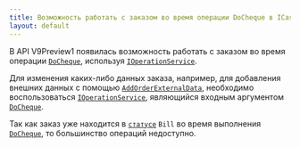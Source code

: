 ```yaml
---
title: Возможность работать с заказом во время операции DoCheque в ICashRegister
layout: default
---
```


В API V9Preview1 появилась возможность работать с заказом во время операции [`DoCheque`](https://iiko.github.io/front.api.sdk/v9/html/M_Resto_Front_Api_Devices_ICashRegister_DoCheque.htm), используя [`IOperationService`](https://iiko.github.io/front.api.sdk/v9/html/T_Resto_Front_Api_IOperationService.htm).

Для изменения каких-либо данных заказа, например, для добавления внешних данных с помощью [`AddOrderExternalData`](https://iiko.github.io/front.api.sdk/v9/html/M_Resto_Front_Api_Editors_IEditSession_AddOrderExternalData.htm), необходимо воспользоваться [`IOperationService`](https://iiko.github.io/front.api.sdk/v9/html/T_Resto_Front_Api_IOperationService.htm), являющийся входным аргументом [`DoCheque`](https://iiko.github.io/front.api.sdk/v9/html/M_Resto_Front_Api_Devices_ICashRegister_DoCheque.htm).

Так как заказ уже находится в [`статусе`](https://iiko.github.io/front.api.sdk/v9/html/T_Resto_Front_Api_Data_Orders_OrderStatus.htm) `Bill` во время выполнения [`DoCheque`](https://iiko.github.io/front.api.sdk/v9/html/M_Resto_Front_Api_Devices_ICashRegister_DoCheque.htm), то большинство операций недоступно.